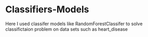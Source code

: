# Classifiers-Models
Here I used classifer models like RandomForestClassifer to solve classifictaion problem on data sets such as heart_disease
